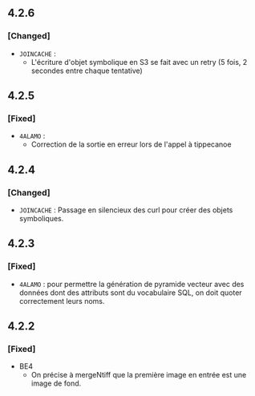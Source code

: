 ## 4.2.6

### [Changed]

* `JOINCACHE` : 
  * L'écriture d'objet symbolique en S3 se fait avec un retry (5 fois, 2 secondes entre chaque tentative)

## 4.2.5

### [Fixed]

* `4ALAMO` : 
  * Correction de la sortie en erreur lors de l'appel à tippecanoe

## 4.2.4

### [Changed]

* `JOINCACHE` : Passage en silencieux des curl pour créer des objets symboliques.

## 4.2.3

### [Fixed]

* `4ALAMO` : pour permettre la génération de pyramide vecteur avec des données dont des attributs sont du vocabulaire SQL, on doit quoter correctement leurs noms.

## 4.2.2

### [Fixed]

* BE4
  * On précise à mergeNtiff que la première image en entrée est une image de fond.


<!-- 
### [Added]

### [Changed]

### [Deprecated]

### [Removed]

### [Fixed]

### [Security] 
-->
